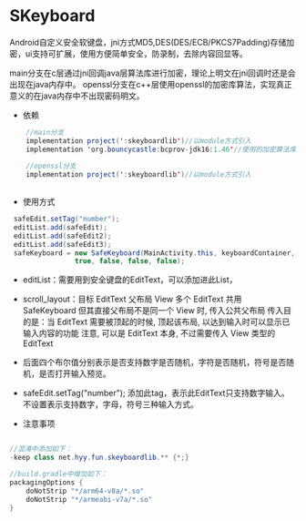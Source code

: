 # **SKeyboard**
Android自定义安全软键盘，jni方式MD5,DES(DES/ECB/PKCS7Padding)存储加密，ui支持可扩展，使用方便简单安全，防录制，去除内容回显等。

main分支在c层通过jni回调java层算法库进行加密，理论上明文在jni回调时还是会出现在java内存中。
openssl分支在c++层使用openssl的加密库算法，实现真正意义的在java内存中不出现密码明文。

- 依赖

```java
    //main分支
    implementation project(':skeyboardlib')//以module方式引入
    implementation 'org.bouncycastle:bcprov-jdk16:1.46'//使用的加密算法库
    
    //openssl分支
    implementation project(':skeyboardlib')//以module方式引入
    
```


- 使用方式

```java
 safeEdit.setTag("number");
 editList.add(safeEdit);
 editList.add(safeEdit2);
 editList.add(safeEdit3);
 safeKeyboard = new SafeKeyboard(MainActivity.this, keyboardContainer, editList,scroll_layout,
                true, false, false, false);
```
- editList：需要用到安全键盘的EditText，可以添加进此List，
- scroll_layout：目标 EditText 父布局 View
  多个 EditText 共用 SafeKeyboard 但其直接父布局不是同一个 View 时, 传入公共父布局
  传入目的是：当 EditText 需要被顶起的时候, 顶起该布局, 以达到输入时可以显示已输入内容的功能
  注意, 可以是 EditText 本身, 不过需要传入 View 类型的 EditText
- 后面四个布尔值分别表示是否支持数字是否随机，字符是否随机，符号是否随机，是否打开输入预览。
- safeEdit.setTag("number"); 添加此tag，表示此EditText只支持数字输入。不设置表示支持数字，字母，符号三种输入方式。


- 注意事项

```java

//混淆中添加如下：
-keep class net.hyy.fun.skeyboardlib.** {*;}

//build.gradle中增加如下：
packagingOptions {
    doNotStrip "*/arm64-v8a/*.so"
    doNotStrip "*/armeabi-v7a/*.so"
}

```                 



